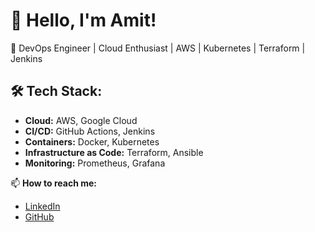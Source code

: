 # 👋 Hello, I'm Amit!

🚀 DevOps Engineer | Cloud Enthusiast | AWS | Kubernetes | Terraform | Jenkins

## 🛠 Tech Stack:
- **Cloud:** AWS, Google Cloud
- **CI/CD:** GitHub Actions, Jenkins
- **Containers:** Docker, Kubernetes
- **Infrastructure as Code:** Terraform, Ansible
- **Monitoring:** Prometheus, Grafana

📫 **How to reach me:**
- [LinkedIn](https://www.linkedin.com/in/amit-levy-603578323/)
- [GitHub](https://github.com/Am1t-levy?tab=repositories)
